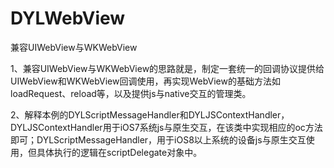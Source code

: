 # DYLWebView
兼容UIWebView与WKWebView

1、兼容UIWebView与WKWebView的思路就是，制定一套统一的回调协议提供给UIWebView和WKWebView回调使用，再实现WebView的基础方法如loadRequest、reload等，以及提供js与native交互的管理类。

2、解释本例的DYLScriptMessageHandler和DYLJSContextHandler，DYLJSContextHandler用于iOS7系统js与原生交互，在该类中实现相应的oc方法即可；DYLScriptMessageHandler，用于iOS8以上系统的设备js与原生交互使用，但具体执行的逻辑在scriptDelegate对象中。
